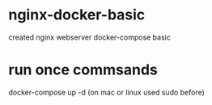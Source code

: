 # nginx-docker-basic
created nginx webserver docker-compose basic

# run once commsands
docker-compose up -d (on mac or linux used sudo before)
